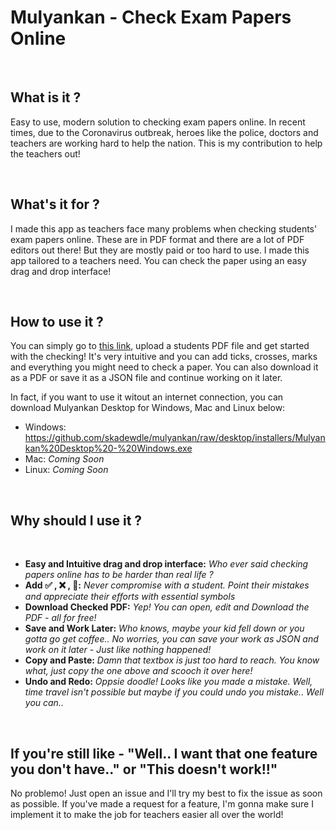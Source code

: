 # Mulyankan - Check Exam Papers Online
&nbsp;&nbsp;
## What is it ?
Easy to use, modern solution to checking exam papers online. In recent times, due to the Coronavirus outbreak, heroes like the police, doctors and teachers are working hard to help the nation. This is my contribution to help the teachers out!

&nbsp;

## What's it for ?
I made this app as teachers face many problems when checking students' exam papers online. These are in PDF format and there are a lot of PDF editors out there! But they are mostly paid or too hard to use. I made this app tailored to a teachers need. You can check the paper using an easy drag and drop interface!

&nbsp;

## How to use it ?
You can simply go to <a href="https://mulyankan.netlify.app">this link</a>, upload a students PDF file and get started with the checking! It's very intuitive and you can add ticks, crosses, marks and everything you might need to check a paper. You can also download it as a PDF or save it as a JSON file and continue working on it later.
  
In fact, if you want to use it witout an internet connection, you can download Mulyankan Desktop for Windows, Mac and Linux below:

- Windows: https://github.com/skadewdle/mulyankan/raw/desktop/installers/Mulyankan%20Desktop%20-%20Windows.exe 
- Mac: *Coming Soon*
- Linux: *Coming Soon* 
  
&nbsp;

## Why should I use it ?
&nbsp;
- **Easy and Intuitive drag and drop interface:** _Who ever said checking papers online has to be harder than real life ?_
- **Add ✅  ,  ❌  , 💯:** _Never compromise with a student. Point their mistakes and appreciate their efforts with essential symbols_
- **Download Checked PDF:** _Yep! You can open, edit and Download the PDF - all for free!_
- **Save and Work Later:** _Who knows, maybe your kid fell down or you gotta go get coffee.. No worries, you can save your work as JSON and work on it later - Just like nothing happened!_
- **Copy and Paste:** _Damn that textbox is just too hard to reach. You know what, just copy the one above and scooch it over here!_
- **Undo and Redo:** _Oppsie doodle! Looks like you made a mistake. Well, time travel isn't possible but maybe if you could undo you mistake.. Well you can.._

&nbsp;

## If you're still like - "Well.. I want that one feature you don't have.." or "This doesn't work!!"
No problemo! Just open an issue and I'll try my best to fix the issue as soon as possible. If you've made a request for a feature, I'm gonna make sure I implement it to make the job for teachers easier all over the world!
